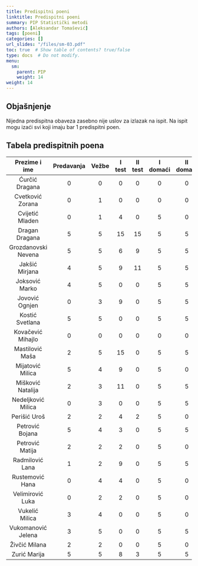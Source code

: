 ```yaml
---
title: Predispitni poeni
linktitle: Predispitni poeni
summary: PIP Statistički metodi
authors: [Aleksandar Tomašević]
tags: [poeni]
categories: []
url_slides: "/files/sm-03.pdf"
toc: true  # Show table of contents? true/false
type: docs  # Do not modify.
menu:
  sm:
    parent: PIP
    weight: 14
weight: 14
---
```

## Objašnjenje

Nijedna predispitna obaveza zasebno nije uslov za izlazak na ispit. Na ispit mogu izaći svi koji imaju bar 1 predispitni poen.


## Tabela predispitnih poena

|    Prezime i ime    	| Predavanja 	| Vežbe 	| I test 	| II test 	| I domaći 	| II domaći 	| Ukupno 	|
|:-------------------:	|:----------:	|:-----:	|:------:	|:-------:	|:--------:	|:---------:	|:------:	|
|    Ćurčić Dragana   	|      0     	|   0   	|    0   	|    0    	|     0    	|     0     	|    0   	|
|   Cvetković Zorana  	|      0     	|   1   	|    0   	|    0    	|     0    	|     0     	|    1   	|
|   Cvijetić Mladen   	|      0     	|   1   	|    4   	|    0    	|     5    	|     0     	|   10   	|
|    Dragan Dragana   	|      5     	|   5   	|   15   	|    15   	|     5    	|     5     	|   50   	|
| Grozdanovski Nevena 	|      5     	|   5   	|    6   	|    9    	|     5    	|     5     	|   35   	|
|    Jakšić Mirjana   	|      4     	|   5   	|    9   	|    11   	|     5    	|     5     	|   39   	|
|    Joksović Marko   	|      4     	|   5   	|    0   	|    0    	|     5    	|     5     	|   19   	|
|    Jovović Ognjen   	|      0     	|   3   	|    9   	|    0    	|     5    	|     5     	|   22   	|
|   Kostić Svetlana   	|      5     	|   5   	|    0   	|    0    	|     5    	|     5     	|   20   	|
|  Kovačević Mihajlo  	|      0     	|   0   	|    0   	|    0    	|     0    	|     0     	|    0   	|
|   Mastilović Maša   	|      2     	|   5   	|   15   	|    0    	|     5    	|     5     	|   32   	|
|   Mijatović Milica  	|      5     	|   4   	|    9   	|    0    	|     5    	|     0     	|   23   	|
|  Mišković Natalija  	|      2     	|   3   	|   11   	|    0    	|     5    	|     5     	|   26   	|
|  Nedeljković Milica 	|      0     	|   3   	|    0   	|    0    	|     5    	|     5     	|   13   	|
|     Perišić Uroš    	|      2     	|   2   	|    4   	|    2    	|     5    	|     0     	|   15   	|
|   Petrović Bojana   	|      5     	|   4   	|    3   	|    0    	|     5    	|     5     	|   22   	|
|   Petrović Matija   	|      2     	|   2   	|    2   	|    0    	|     5    	|     0     	|   11   	|
|   Radmilović Lana   	|      1     	|   2   	|    9   	|    0    	|     5    	|     5     	|   22   	|
|   Rustemović Hana   	|      0     	|   4   	|    4   	|    0    	|     5    	|     0     	|   13   	|
|   Velimirović Luka  	|      0     	|   2   	|    2   	|    0    	|     5    	|     0     	|    9   	|
|    Vukelić Milica   	|      3     	|   4   	|    0   	|    0    	|     5    	|     0     	|   12   	|
|  Vukomanović Jelena 	|      3     	|   5   	|    0   	|    0    	|     5    	|     5     	|   18   	|
|    Živčić Milana    	|      2     	|   2   	|    0   	|    0    	|     5    	|     0     	|    9   	|
|     Zurić Marija    	|      5     	|   5   	|    8   	|    3    	|     5    	|     5     	|   31   	|